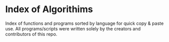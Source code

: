 # Index of Algorithims
Index of functions and programs sorted by language for quick copy & paste use. All programs/scripts were written solely by the creators and contributors of this repo.
